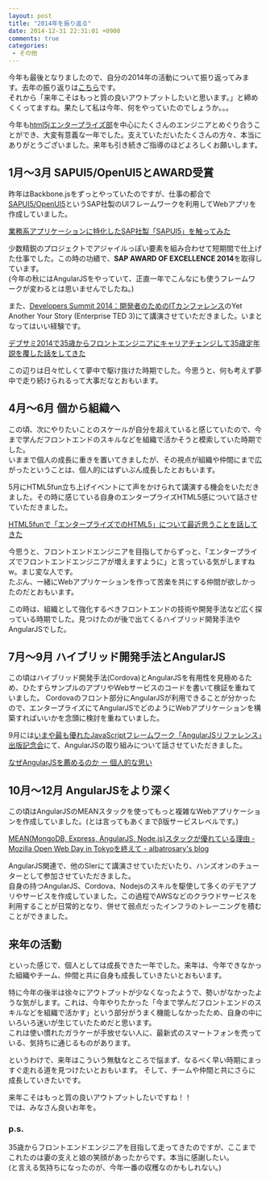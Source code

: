 ```yaml
---
layout: post
title: "2014年を振り返る"
date: 2014-12-31 22:31:01 +0900
comments: true
categories: 
 - その他
---
```


今年も最後となりましたので、自分の2014年の活動について振り返ってみます。去年の振り返りは[こちら](http://blog.mitsuruog.info/2013/12/2013.html)です。  
それから「来年こそはもっと質の良いアウトプットしたいと思います。」と締めくくってますね。果たして私は今年、何をやっていたのでしょうか。。。

<!-- more -->

今年も[html5jエンタープライズ部](http://www.html5biz.org/#/)を中心にたくさんのエンジニアとめぐり合うことができ、大変有意義な一年でした。支えていただいたたくさんの方々、本当にありがとうございました。来年も引き続きご指導のほどよろしくお願いします。

## 1月〜3月 SAPUI5/OpenUI5とAWARD受賞

昨年はBackbone.jsをずっとやっていたのですが、仕事の都合で[SAPUI5/OpenUI5](https://sap.github.io/openui5/)というSAP社製のUIフレームワークを利用してWebアプリを作成していました。  

[業務系アプリケーションに特化したSAP社製「SAPUI5」を触ってみた](http://blog.mitsuruog.info/2014/02/sapsapui5.html)

少数精鋭のプロジェクトでアジャイルっぽい要素を組み合わせて短期間で仕上げた仕事でした。この時の功績で、**SAP AWARD OF EXCELLENCE 2014**を取得しています。  
(今年の秋にはAngularJSをやっていて、正直一年でこんなにも使うフレームワークが変わるとは思いませんでしたね。)

また、[Developers Summit 2014：開発者のためのITカンファレンス](http://event.shoeisha.jp/devsumi/20140213/)のYet Another Your Story (Enterprise TED 3)にて講演させていただきました。いまとなってはいい経験です。

[デブサミ2014で35歳からフロントエンジニアにキャリアチェンジして35歳定年説を覆した話をしてきた](http://blog.mitsuruog.info/2014/02/20143535.html)

この辺りは日々忙しくて夢中で駆け抜けた時期でした。今思うと、何も考えず夢中で走り続けられるって大事だなとおもいます。

## 4月〜6月 個から組織へ

この頃、次にやりたいことのスケールが自分を超えていると感じていたので、今まで学んだフロントエンドのスキルなどを組織で活かそうと模索していた時期でした。  
いままで個人の成長に重きを置いてきましたが、その視点が組織や仲間にまで広がったということは、個人的にはずいぶん成長したとおもいます。

5月にHTML5fun立ち上げイベントにて声をかけられて講演する機会をいただきました。その時に感じている自身のエンタープライズHTML5感について話させていただきました。

[HTML5funで「エンタープライズでのHTML5」について最近思うことを話してきた](http://blog.mitsuruog.info/2014/05/html5funhtml5.html)

今思うと、フロントエンドエンジニアを目指してからずっと、「エンタープライズでフロントエンドエンジニアが増えますように」と言っている気がしますねw。まじ変な人です。  
たぶん、一緒にWebアプリケーションを作って苦楽を共にする仲間が欲しかったのだとおもいます。

この時は、組織として強化するべきフロントエンドの技術や開発手法など広く探っている時期でした。見つけたのが後で出てくるハイブリッド開発手法やAngularJSでした。

## 7月〜9月 ハイブリッド開発手法とAngularJS

この頃はハイブリッド開発手法(Cordova)とAngularJSを有用性を見極めるため、ひたすらサンプルのアプリやWebサービスのコードを書いて検証を重ねていました。
Cordovaのフロント部分にAngularJSが利用できることが分かったので、エンタープライズにてAngularJSでどのようにWebアプリケーションを構築すればいいかを念頭に検討を重ねていました。

9月には[いまや最も優れたJavaScriptフレームワーク「AngularJSリファレンス」出版記念会](http://html5experts.jp/albatrosary/10855/)にて、AngularJSの取り組みについて話させていただきました。

[なぜAngularJSを薦めるのか ー 個人的な思い](http://blog.mitsuruog.info/2014/11/angularjs.html)

## 10月〜12月 AngularJSをより深く

この頃はAngularJSのMEANスタックを使ってもっと複雑なWebアプリケーションを作成していました。(とは言ってもあくまでβ版サービスレベルです。)

[MEAN(MongoDB, Express, AngularJS, Node.js)スタックが優れている理由 - Mozilla Open Web Day in Tokyoを終えて - albatrosary's blog](http://albatrosary.hateblo.jp/entry/2014/10/06/073638)

AngularJS関連で、他のSIerにて講演させていただいたり、ハンズオンのチューターとして参加させていただきました。  
自身の持つAngularJS、Cordova、Nodejsのスキルを駆使して多くのデモアプリやサービスを作成していました。この過程でAWSなどのクラウドサービスを利用することが日常的となり、併せて弱点だったインフラのトレーニングを積むことができました。

## 来年の活動

といった感じで、個人としては成長できた一年でした。来年は、今年できなかった組織やチーム、仲間と共に自身も成長していきたいとおもいます。

特に今年の後半は徐々にアウトプットが少なくなったようで、勢いがなかったような気がします。これは、今年やりたかった「今まで学んだフロントエンドのスキルなどを組織で活かす」という部分がうまく機能しなかったため、自身の中にいろいろ迷いが生じていたためだと思います。  
これは使い慣れたガラケーが手放せない人に、最新式のスマートフォンを売っている、気持ちに通じるものがあります。

というわけで、来年はこういう無駄なところで悩まず、なるべく早い時期にまっすぐ走れる道を見つけたいとおもいます。
そして、チームや仲間と共にさらに成長していきたいです。

来年こそはもっと質の良いアウトプットしたいですね！！  
では、みなさん良いお年を。

### p.s.

35歳からフロントエンドエンジニアを目指して走ってきたのですが、ここまでこれたのは妻の支えと娘の笑顔があったからです。本当に感謝したい。  
(と言える気持ちになったのが、今年一番の収穫なのかもしれない。)
